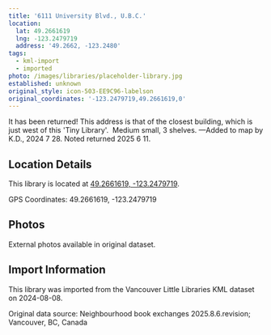 ```yaml
---
title: '6111 University Blvd., U.B.C.'
location:
  lat: 49.2661619
  lng: -123.2479719
  address: '49.2662, -123.2480'
tags:
  - kml-import
  - imported
photo: /images/libraries/placeholder-library.jpg
established: unknown
original_style: icon-503-EE9C96-labelson
original_coordinates: '-123.2479719,49.2661619,0'
---
```

It has been returned!
This address is that of the closest building, which is just west of this 'Tiny Library'.  
Medium small, 3 shelves.
—Added to map by K.D., 2024 7 28.
Noted returned 2025 6 11.

## Location Details

This library is located at [49.2661619, -123.2479719](https://www.google.com/maps?q=49.2661619,-123.2479719).

GPS Coordinates: 49.2661619, -123.2479719

## Photos

External photos available in original dataset.

## Import Information

This library was imported from the Vancouver Little Libraries KML dataset on 2024-08-08.

Original data source: Neighbourhood book exchanges 2025.8.6.revision; Vancouver, BC, Canada
